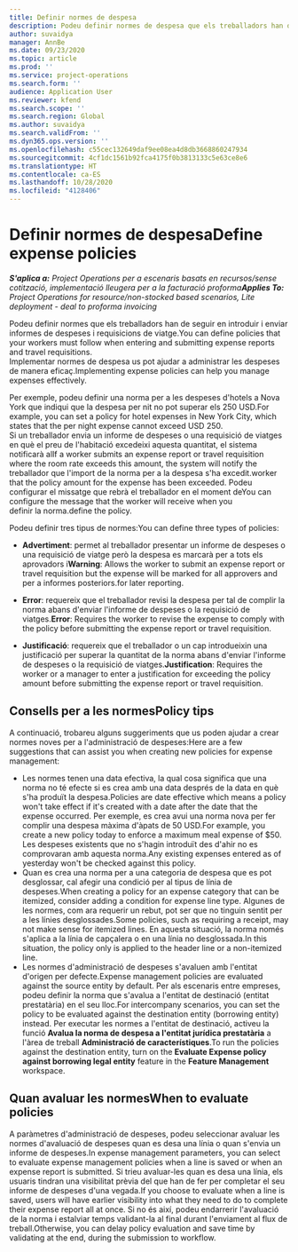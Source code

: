 ```yaml
---
title: Definir normes de despesa
description: Podeu definir normes de despesa que els treballadors han de seguir en introduir i enviar informes de despeses i requisicions de viatge.
author: suvaidya
manager: AnnBe
ms.date: 09/23/2020
ms.topic: article
ms.prod: ''
ms.service: project-operations
ms.search.form: ''
audience: Application User
ms.reviewer: kfend
ms.search.scope: ''
ms.search.region: Global
ms.author: suvaidya
ms.search.validFrom: ''
ms.dyn365.ops.version: ''
ms.openlocfilehash: c55cec132649daf9ee08ea4d8db3668860247934
ms.sourcegitcommit: 4cf1dc1561b92fca4175f0b3813133c5e63ce8e6
ms.translationtype: HT
ms.contentlocale: ca-ES
ms.lasthandoff: 10/28/2020
ms.locfileid: "4128406"
---
```

# <a name="define-expense-policies"></a><span data-ttu-id="9589f-103">Definir normes de despesa</span><span class="sxs-lookup"><span data-stu-id="9589f-103">Define expense policies</span></span>

<span data-ttu-id="9589f-104">_**S'aplica a:** Project Operations per a escenaris basats en recursos/sense cotització, implementació lleugera per a la facturació proforma_</span><span class="sxs-lookup"><span data-stu-id="9589f-104">_**Applies To:** Project Operations for resource/non-stocked based scenarios, Lite deployment - deal to proforma invoicing_</span></span>

<span data-ttu-id="9589f-105">Podeu definir normes que els treballadors han de seguir en introduir i enviar informes de despeses i requisicions de viatge.</span><span class="sxs-lookup"><span data-stu-id="9589f-105">You can define policies that your workers must follow when entering and submitting expense reports and travel requisitions.</span></span>         
<span data-ttu-id="9589f-106">Implementar normes de despesa us pot ajudar a administrar les despeses de manera eficaç.</span><span class="sxs-lookup"><span data-stu-id="9589f-106">Implementing expense policies can help you manage expenses effectively.</span></span>         

<span data-ttu-id="9589f-107">Per exemple, podeu definir una norma per a les despeses d'hotels a Nova York que indiqui que la despesa per nit no pot superar els 250 USD.</span><span class="sxs-lookup"><span data-stu-id="9589f-107">For example, you can set a policy for hotel expenses in New York City, which states that the per night expense cannot exceed USD 250.</span></span>       
<span data-ttu-id="9589f-108">Si un treballador envia un informe de despeses o una requisició de viatges en què el preu de l'habitació excedeixi aquesta quantitat, el sistema notificarà al</span><span class="sxs-lookup"><span data-stu-id="9589f-108">If a worker submits an expense report or travel requisition where the room rate exceeds this amount, the system will notify the</span></span>         
<span data-ttu-id="9589f-109">treballador que l'import de la norma per a la despesa s'ha excedit.</span><span class="sxs-lookup"><span data-stu-id="9589f-109">worker that the policy amount for the expense has been exceeded.</span></span> <span data-ttu-id="9589f-110">Podeu configurar el missatge que rebrà el treballador en el moment de</span><span class="sxs-lookup"><span data-stu-id="9589f-110">You can configure the message that the worker will receive when you</span></span>        
<span data-ttu-id="9589f-111">definir la norma.</span><span class="sxs-lookup"><span data-stu-id="9589f-111">define the policy.</span></span>      
        
<span data-ttu-id="9589f-112">Podeu definir tres tipus de normes:</span><span class="sxs-lookup"><span data-stu-id="9589f-112">You can define three types of policies:</span></span>         
        
- <span data-ttu-id="9589f-113">**Advertiment**: permet al treballador presentar un informe de despeses o una requisició de viatge però la despesa es marcarà per a tots els aprovadors i</span><span class="sxs-lookup"><span data-stu-id="9589f-113">**Warning**: Allows the worker to submit an expense report or travel requisition but the expense will be marked for all approvers and</span></span>         
  <span data-ttu-id="9589f-114">per a informes posteriors.</span><span class="sxs-lookup"><span data-stu-id="9589f-114">for later reporting.</span></span>        

- <span data-ttu-id="9589f-115">**Error**: requereix que el treballador revisi la despesa per tal de complir la norma abans d'enviar l'informe de despeses o la requisició de viatges.</span><span class="sxs-lookup"><span data-stu-id="9589f-115">**Error**: Requires the worker to revise the expense to comply with the policy before submitting the expense report or travel requisition.</span></span>        
 
 - <span data-ttu-id="9589f-116">**Justificació**: requereix que el treballador o un cap introdueixin una justificació per superar la quantitat de la norma abans d'enviar l'informe de despeses o la requisició de viatges.</span><span class="sxs-lookup"><span data-stu-id="9589f-116">**Justification**: Requires the worker or a manager to enter a justification for exceeding the policy amount before submitting the expense report or travel requisition.</span></span>        

## <a name="policy-tips"></a><span data-ttu-id="9589f-117">Consells per a les normes</span><span class="sxs-lookup"><span data-stu-id="9589f-117">Policy tips</span></span>
<span data-ttu-id="9589f-118">A continuació, trobareu alguns suggeriments que us poden ajudar a crear normes noves per a l'administració de despeses:</span><span class="sxs-lookup"><span data-stu-id="9589f-118">Here are a few suggestions that can assist you when creating new policies for expense management:</span></span> 

- <span data-ttu-id="9589f-119">Les normes tenen una data efectiva, la qual cosa significa que una norma no té efecte si es crea amb una data després de la data en què s'ha produït la despesa.</span><span class="sxs-lookup"><span data-stu-id="9589f-119">Policies are date effective which means a policy won't take effect if it's created with a date after the date that the expense occurred.</span></span> <span data-ttu-id="9589f-120">Per exemple, es crea avui una norma nova per fer complir una despesa màxima d'àpats de 50 USD.</span><span class="sxs-lookup"><span data-stu-id="9589f-120">For example, you create a new policy today to enforce a maximum meal expense of $50.</span></span> <span data-ttu-id="9589f-121">Les despeses existents que no s'hagin introduït des d'ahir no es comprovaran amb aquesta norma.</span><span class="sxs-lookup"><span data-stu-id="9589f-121">Any existing expenses entered as of yesterday won't be checked against this policy.</span></span>
- <span data-ttu-id="9589f-122">Quan es crea una norma per a una categoria de despesa que es pot desglossar, cal afegir una condició per al tipus de línia de despeses.</span><span class="sxs-lookup"><span data-stu-id="9589f-122">When creating a policy for an expense category that can be itemized, consider adding a condition for expense line type.</span></span> <span data-ttu-id="9589f-123">Algunes de les normes, com ara requerir un rebut, pot ser que no tinguin sentit per a les línies desglossades.</span><span class="sxs-lookup"><span data-stu-id="9589f-123">Some policies, such as requiring a receipt, may not make sense for itemized lines.</span></span> <span data-ttu-id="9589f-124">En aquesta situació, la norma només s'aplica a la línia de capçalera o en una línia no desglossada.</span><span class="sxs-lookup"><span data-stu-id="9589f-124">In this situation, the policy only is applied to the header line or a non-itemized line.</span></span> 
- <span data-ttu-id="9589f-125">Les normes d'administració de despeses s'avaluen amb l'entitat d'origen per defecte.</span><span class="sxs-lookup"><span data-stu-id="9589f-125">Expense management policies are evaluated against the source entity by default.</span></span> <span data-ttu-id="9589f-126">Per als escenaris entre empreses, podeu definir la norma que s'avalua a l'entitat de destinació (entitat prestatària) en el seu lloc.</span><span class="sxs-lookup"><span data-stu-id="9589f-126">For intercompany scenarios, you can set the policy to be evaluated against the destination entity (borrowing entity) instead.</span></span> <span data-ttu-id="9589f-127">Per executar les normes a l'entitat de destinació, activeu la funció **Avalua la norma de despesa a l'entitat jurídica prestatària** a l'àrea de treball **Administració de característiques**.</span><span class="sxs-lookup"><span data-stu-id="9589f-127">To run the policies against the destination entity, turn on the **Evaluate Expense policy against borrowing legal entity** feature in the **Feature Management** workspace.</span></span>

## <a name="when-to-evaluate-policies"></a><span data-ttu-id="9589f-128">Quan avaluar les normes</span><span class="sxs-lookup"><span data-stu-id="9589f-128">When to evaluate policies</span></span>

<span data-ttu-id="9589f-129">A paràmetres d'administració de despeses, podeu seleccionar avaluar les normes d'avaluació de despeses quan es desa una línia o quan s'envia un informe de despeses.</span><span class="sxs-lookup"><span data-stu-id="9589f-129">In expense management parameters, you can select to evaluate expense management policies when a line is saved or when an expense report is submitted.</span></span> <span data-ttu-id="9589f-130">Si trieu avaluar-les quan es desa una línia, els usuaris tindran una visibilitat prèvia del que han de fer per completar el seu informe de despeses d'una vegada.</span><span class="sxs-lookup"><span data-stu-id="9589f-130">If you choose to evaluate when a line is saved, users will have earlier visibility into what they need to do to complete their expense report all at once.</span></span> <span data-ttu-id="9589f-131">Si no és així, podeu endarrerir l'avaluació de la norma i estalviar temps validant-la al final durant l'enviament al flux de treball.</span><span class="sxs-lookup"><span data-stu-id="9589f-131">Otherwise, you can delay policy evaluation and save time by validating at the end, during the submission to workflow.</span></span>
